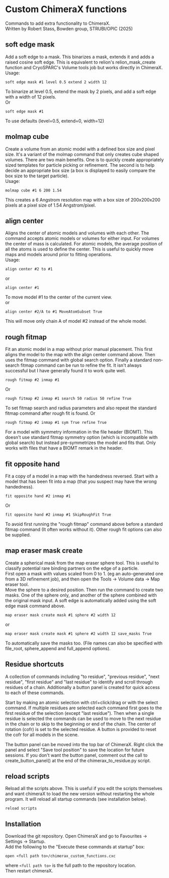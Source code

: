 # Custom ChimeraX functions
Commands to add extra functionality to ChimeraX.  
Written by Robert Stass, Bowden group, STRUBI/OPIC (2025)

## soft edge mask
Add a soft edge to a mask. This binarizes a mask, extends it and adds a raised cosine soft edge. This is equivalent to relion's relion_mask_create function and CryoSPARC's Volume tools job but works directly in ChimeraX.  
Usage:   
```
soft edge mask #1 level 0.5 extend 2 width 12
```
To binarize at level 0.5, extend the mask by 2 pixels, and add a soft edge with a width of 12 pixels.  
Or

```
soft edge mask #1  
``` 
To use defaults (level=0.5, extend=0, width=12)  
## molmap cube 
Create a volume from an atomic model with a defined box size and pixel size. It's a variant of the molmap command that only creates cube shaped volumes. There are two main benefits. One is to quickly create appropriately sized templates for particle picking or refinement. The second is to help decide an appropriate box size (a box is displayed to easily compare the box size to the target particle).  
Usage:  
```
molmap cube #1 6 200 1.54
```
This creates a 6 Angstrom resolution map with a box size of 200x200x200 pixels at a pixel size of 1.54 Angstrom/pixel. 
## align center 
Aligns the center of atomic models and volumes with each other. The command accepts atomic models or volumes for either input. For volumes the center of mass is calculated. For atomic models, the average position of all the atoms is used to define the center. This is useful to quickly move maps and models around prior to fitting operations.  
Usage:
```
align center #2 to #1
```
or 
```
align center #1 
```
To move model #1 to the center of the current view.  
or
```
align center #2/A to #1 MoveAtomSubset True
```
This will move only chain A of model #2 instead of the whole model.
## rough fitmap
Fit an atomic model in a map without prior manual placement. This first aligns the model to the map with the align center command above. Then uses the fitmap command with global search option. Finally a standard non-search fitmap command can be run to refine the fit. It isn't always successful but I have generally found it to work quite well.  
```
rough fitmap #2 inmap #1
```
Or  
```
rough fitmap #2 inmap #1 search 50 radius 50 refine True
```
To set fitmap search and radius parameters and also repeat the standard fitmap command after rough fit is found. 
Or  
```
rough fitmap #2 inmap #1 sym True refine True
```
For a model with symmetry information in the file header (BIOMT). This doesn't use standard fitmap symmetry option (which is incompatible with global search) but instead pre-symmetrizes the model and fits that. Only works with files that have a BIOMT remark in the header.  
## fit opposite hand
Fit a copy of a model in a map with the handedness reversed. Start with a model that has been fit into a map (that you suspect may have the wrong handedness).
```
fit opposite hand #2 inmap #1 
```
Or 
```
fit opposite hand #2 inmap #1 SkipRoughFit True
```
To avoid first running the "rough fitmap" command above before a standard fitmap command (It often works without it). Other rough fit options can also be supplied.
## map eraser mask create 
Create a spherical mask from the map eraser sphere tool. This is useful to classify potential rare binding partners on the edge of a particle.    
First open a mask with values scaled from 0 to 1. (eg an auto-generated one from a 3D refinement job), and then open the Tools -> Volume data -> Map eraser tool.  
Move the sphere to a desired position. Then run the command to create two masks. One of the sphere only, and another of the sphere combined with the original mask input. A soft edge is automatically added using the soft edge mask command above.
```
map eraser mask create mask #1 sphere #2 width 12
```
or 
```
map eraser mask create mask #1 sphere #2 width 12 save_masks True
```
To automatically save the masks too. (File names can also be specified with file_root, sphere_append and full_append options). 
## Residue shortcuts
A collection of commands including "to residue", "previous residue", "next residue", "first residue" and "last residue" to identify and scroll through residues of a chain. Additionally a button panel is created for quick access to each of these commands. 

Start by making an atomic selection with ctrl+click/drag or with the select command. If multiple residues are selected each command first goes to the first residue of the selection (except "last residue"). Then when a single residue is selected the commands can be used to move to the next residue in the chain or to skip to the beginning or end of the chain. The center of rotation (cofr) is set to the selected residue. A button is provided to reset the cofr for all models in the scene. 

The button panel can be moved into the top bar of ChimeraX. Right click the panel and select "Save tool position" to save the location for future sessions. If you don't want the button panel, comment out the call to create_button_panel() at the end of the chimerax_to_residue.py script. 

## reload scripts 
Reload all the scripts above. This is useful if you edit the scripts themselves and want chimeraX to load the new version without restarting the whole program. It will reload all startup commands (see installation below).
```
reload scripts
```
## Installation
Download the git repository. Open ChimeraX and go to Favourites -> Settings -> Startup.  
Add the following to the "Execute these commands at startup" box:  
```
open <full path to>/chimerax_custom_functions.cxc  
```
where `<full path to>` is the full path to the repository location.  
Then restart chimeraX.